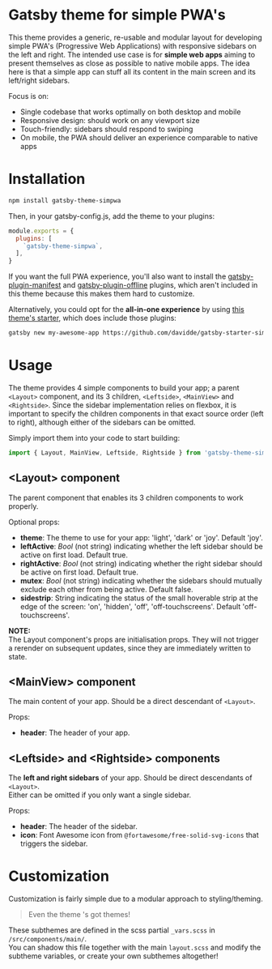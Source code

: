 # Gatsby theme for simple PWA's
This theme provides a generic, re-usable and modular layout for developing simple PWA's
(Progressive Web Applications) with responsive sidebars on the left and right.
The intended use case is for **simple web apps** aiming to present themselves as close
as possible to native mobile apps. The idea here is that a simple app can stuff all
its content in the main screen and its left/right sidebars.

Focus is on:
- Single codebase that works optimally on both desktop and mobile
- Responsive design: should work on any viewport size
- Touch-friendly: sidebars should respond to swiping
- On mobile, the PWA should deliver an experience comparable to native apps


# Installation
```bash
npm install gatsby-theme-simpwa
```
Then, in your gatsby-config.js, add the theme to your plugins:
```js
module.exports = {
  plugins: [
    `gatsby-theme-simpwa`,
  ],
}
```
If you want the full PWA experience, you'll also want to install the
[gatsby-plugin-manifest](https://www.gatsbyjs.org/packages/gatsby-plugin-manifest/) and
[gatsby-plugin-offline](https://www.gatsbyjs.org/packages/gatsby-plugin-offline/) plugins,
which aren't included in this theme because this makes them hard to customize.

Alternatively, you could opt for the **all-in-one experience** by using
[this theme's starter](https://github.com/davidde/gatsby-starter-simpwa),
which does include those plugins:
```bash
gatsby new my-awesome-app https://github.com/davidde/gatsby-starter-simpwa
```

# Usage
The theme provides 4 simple components to build your app; a parent `<Layout>`
component, and its 3 children, `<Leftside>`, `<MainView>` and `<Rightside>`.
Since the sidebar implementation relies on flexbox, it is important to specify
the children components in that exact source order (left to right),
although either of the sidebars can be omitted.

Simply import them into your code to start building:
```js
import { Layout, MainView, Leftside, Rightside } from 'gatsby-theme-simpwa';
```

## \<Layout> component
The parent component that enables its 3 children components to work properly.

Optional props:
  - **theme**: The theme to use for your app: 'light', 'dark' or 'joy'. Default 'joy'.
  - **leftActive**: *Bool* (not string) indicating whether the left sidebar
    should be active on first load. Default true.
  - **rightActive**: *Bool* (not string) indicating whether the right sidebar
    should be active on first load. Default true.
  - **mutex**: *Bool* (not string) indicating whether the sidebars should mutually
    exclude each other from being active. Default false.
  - **sidestrip**: String indicating the status of the small hoverable strip
  at the edge of the screen: 'on', 'hidden', 'off', 'off-touchscreens'. Default 'off-touchscreens'.

**NOTE:**  
The Layout component's props are initialisation props.
They will not trigger a rerender on subsequent updates, since they are immediately written to state.

## \<MainView> component
The main content of your app. Should be a direct descendant of `<Layout>`.

Props:
  - **header**: The header of your app.

## \<Leftside> and \<Rightside> components
The **left and right sidebars** of your app. Should be direct descendants of `<Layout>`.  
Either can be omitted if you only want a single sidebar.

Props:
  - **header**: The header of the sidebar.
  - **icon**: Font Awesome icon from `@fortawesome/free-solid-svg-icons`
    that triggers the sidebar.


# Customization
Customization is fairly simple due to a modular approach to styling/theming.

> Even the theme 's got themes!

These subthemes are defined in the scss partial `_vars.scss` in `/src/components/main/`.  
You can shadow this file together with the main `layout.scss` and modify the subtheme variables,
or create your own subthemes altogether!